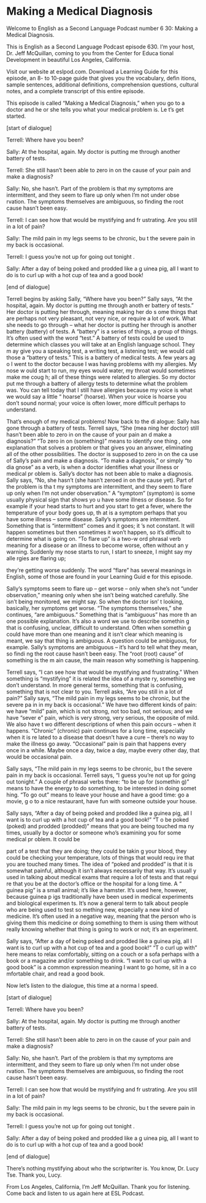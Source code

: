 # Making a Medical Diagnosis

Welcome to English as a Second Language Podcast number 6 30: Making a Medical Diagnosis.

This is English as a Second Language Podcast episode 630.  I’m your host, Dr. Jeff McQuillan, coming to you from the Center for Educa tional Development in beautiful Los Angeles, California.

Visit our website at eslpod.com.  Download a Learning Guide for this episode, an 8- to 10-page guide that gives you the vocabulary, defin itions, sample sentences, additional definitions, comprehension questions, cultural  notes, and a complete transcript of this entire episode.

This episode is called “Making a Medical Diagnosis,” when you go to a doctor and he or she tells you what your medical problem is.  Le t’s get started.

[start of dialogue]

Terrell:  Where have you been?

Sally:  At the hospital, again.  My doctor is putting me  through another battery of tests.

Terrell:  She still hasn’t been able to zero in on the cause of your pain and make a diagnosis?

Sally:  No, she hasn’t.  Part of the problem is that my symptoms are intermittent, and they seem to flare up only when I’m not under obse rvation.  The symptoms themselves are ambiguous, so finding the root cause hasn’t  been easy.

Terrell:  I can see how that would be mystifying and fr ustrating.  Are you still in a lot of pain?

Sally:  The mild pain in my legs seems to be chronic, bu t the severe pain in my back is occasional.

Terrell:  I guess you’re not up for going out tonight .

Sally:  After a day of being poked and prodded like a g uinea pig, all I want to do is to curl up with a hot cup of tea and a good book!

 [end of dialogue]

Terrell begins by asking Sally, “Where have you been?”  Sally says, “At the hospital, again.  My doctor is putting me through anoth er battery of tests.”  Her doctor is putting her through, meaning making her do s ome things that are perhaps not very pleasant, not very nice, or require a lot  of work.  What she needs to go through – what her doctor is putting her through is another battery (battery) of tests.  A “battery” is a series of things, a group of things.  It’s often used with the word “test.”  A battery of tests could be  used to determine which classes you will take at an English language school.  They m ay give you a speaking test, a writing test, a listening test; we would  call those a “battery of tests.”  This is a battery of medical tests.  A few years ag o I went to the doctor because I was having problems with my allergies.  My nose w ould start to run, my eyes would water, my throat would sometimes make me coug h; all of these things were related to allergies.  So my doctor put me through a battery of allergy tests to determine what the problem was.  You can tell  today that I still have allergies because my voice is what we would say a little “ hoarse” (hoarse). When your voice is hoarse you don’t sound normal; your voice  is often lower, more difficult perhaps to understand.

That’s enough of my medical problems!  Now back to the di alogue: Sally has gone through a battery of tests.  Terrell says, “She (mea ning her doctor) still hasn’t been able to zero in on the cause of your pain an d make a diagnosis?” “To zero in on (something)” means to identify one thing , one explanation that solves a problem or that gives you an answer, eliminating all of the other possibilities.  The doctor is supposed to zero in on the ca use of Sally’s pain and make a diagnosis.  “To make a diagnosis,” or simply “to dia gnose” as a verb, is when a doctor identifies what your illness or medical pr oblem is.  Sally’s doctor has not been able to make a diagnosis.  Sally says, “No, she  hasn’t (she hasn’t zeroed in on the cause yet).  Part of the problem is tha t my symptoms are intermittent, and they seem to flare up only when I’m not under observation.”  A “symptom” (symptom) is some usually physical sign that shows yo u have some illness or disease.  So for example if your head starts to  hurt and you start to get a fever, where the temperature of your body goes up, th at is a symptom perhaps that you have some illness – some disease.  Sally’s symptoms are  intermittent. Something that is “intermittent” comes and it goes; it ’s not constant.  It will happen sometimes but then sometimes it won’t happen, so it’s difficult to determine what is going on.  “To flare up” is a two-w ord phrasal verb meaning for a disease or an illness to become worse, often without an y warning.  Suddenly my nose starts to run, I start to sneeze, I might say my alle rgies are flaring up;

 they’re getting worse suddenly.  The word “flare” has several meanings in English, some of those are found in your Learning Guid e for this episode.

Sally’s symptoms seem to flare up – get worse – only when she’s not “under observation,” meaning only when she isn’t being watched carefully.  She isn’t being monitored, we might say.  So when the doctor isn’ t looking, basically, her symptoms get worse.  “The symptoms themselves,” she continues, “are ambiguous.”  Something that is “ambiguous” has more th an one possible explanation.  It’s also a word we use to describe somethin g that is confusing, unclear, difficult to understand.  Often when somethin g could have more than one meaning and it isn’t clear which meaning is meant, we say that thing is ambiguous.  A question could be ambiguous, for example.   Sally’s symptoms are ambiguous – it’s hard to tell what they mean, so findi ng the root cause hasn’t been easy.  The “root (root) cause” of something is the m ain cause, the main reason why something is happening.

Terrell says, “I can see how that would be mystifying and  frustrating.”  When something is “mystifying” it is related the idea of a myste ry, something we don’t understand.  In more general terms, something that is confusing, something that is not clear to you.  Terrell asks, “Are you still in a lot  of pain?”  Sally says, “The mild pain in my legs seems to be chronic, but the severe pa in in my back is occasional.”  We have two different kinds of pain: we have  “mild” pain, which is not strong, not too bad, not serious; and we have “sever e” pain, which is very strong, very serious, the opposite of mild.  We also have t wo different descriptions of when this pain occurs – when it happens.  “Chronic” (chronic) pain continues for a long time, especially when it is re lated to a disease that doesn’t have a cure – there’s no way to make the illness go  away.  “Occasional” pain is pain that happens every once in a while.  Maybe  once a day, twice a day, maybe every other day, that would be occasional pain.

Sally says, “The mild pain in my legs seems to be chronic, bu t the severe pain in my back is occasional.  Terrell says, “I guess you’re not up for  going out tonight.” A couple of phrasal verbs there: “to be up for (somethin g)” means to have the energy to do something, to be interested in doing somet hing.  “To go out” means to leave your house and have a good time: go a movie, g o to a nice restaurant, have fun with someone outside your house.

Sally says, “After a day of being poked and prodded like a guinea pig, all I want is to curl up with a hot cup of tea and a good book!”  “T o be poked (poked) and prodded (prodded)” means that you are being touched ma ny times, usually by a doctor or someone who’s examining you for some medical pr oblem.  It could be

 part of a test that they are doing; they could be takin g your blood, they could be checking your temperature, lots of things that would requ ire that you are touched many times.  The idea of “poked and prodded” is that it is somewhat painful, although it isn’t always necessarily that way.  It’s usuall y used in talking about medical exams that require a lot of tests and that requi re that you be at the doctor’s office or the hospital for a long time.  A “ guinea pig” is a small animal; it’s like a hamster.  It’s used here, however, because guinea p igs traditionally have been used in medical experiments and biological experimen ts.  It’s now a general term to talk about people who are being used to test so mething new, especially a new kind of medicine.  It’s often used in a negative way,  meaning that the person who is giving them this medicine or doing something to them is using them without really knowing whether that thing is going to  work or not; it’s an experiment.

Sally says, “After a day of being poked and prodded like a guinea pig, all I want is to curl up with a hot cup of tea and a good book!”  “T o curl up with” here means to relax comfortably, sitting on a couch or a sofa perhaps with a book or a magazine and/or something to drink.  “I want to curl up  with a good book” is a common expression meaning I want to go home, sit in a co mfortable chair, and read a good book.

Now let’s listen to the dialogue, this time at a norma l speed.

[start of dialogue]

Terrell:  Where have you been?

Sally:  At the hospital, again.  My doctor is putting me  through another battery of tests.

Terrell:  She still hasn’t been able to zero in on the cause of your pain and make a diagnosis?

Sally:  No, she hasn’t.  Part of the problem is that my symptoms are intermittent, and they seem to flare up only when I’m not under obse rvation.  The symptoms themselves are ambiguous, so finding the root cause hasn’t  been easy.

Terrell:  I can see how that would be mystifying and fr ustrating.  Are you still in a lot of pain?

 Sally:  The mild pain in my legs seems to be chronic, bu t the severe pain in my back is occasional.

Terrell:  I guess you’re not up for going out tonight .

Sally:  After a day of being poked and prodded like a g uinea pig, all I want to do is to curl up with a hot cup of tea and a good book!

[end of dialogue]

There’s nothing mystifying about who the scriptwriter is.   You know, Dr. Lucy Tse.  Thank you, Lucy.

From Los Angeles, California, I’m Jeff McQuillan.  Thank you for listening.  Come back and listen to us again here at ESL Podcast.



